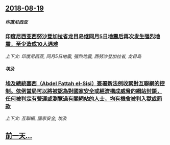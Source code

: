 ## [2018-08-19](/news/2018/08/19/index.md)

##### 印度尼西亚
### [ 印度尼西亚西努沙登加拉省龙目岛继同月5日地震后再次发生强烈地震，至少造成10人遇难 ](/news/2018/08/19/印度尼西亚西努沙登加拉省龙目岛继同月5日地震后再次发生强烈地震-至少造成10人遇难.md)
_上下文: 印度尼西亚, 同月5日地震, 强烈地震, 西努沙登加拉省, 龙目岛_

##### 埃及
### [ 埃及總統塞西（Abdel Fattah el-Sisi）簽署新法例收緊對互聯網的控制。依例當局可以將被認為對國家安全或經濟構成威脅的網站封鎖，任何被判定有營運或瀏覽過有關網站的人士，均有機會被判入獄或罰款 ](/news/2018/08/19/埃及總統塞西-Abdel-Fattah-el-Sisi-簽署新法例收緊對互聯網的控制-依例當局可以將被認為對國家安全或.md)
_上下文: 互聯網, 國家安全, 埃及_

## [前一天...](/news/2018/08/16/index.md)

